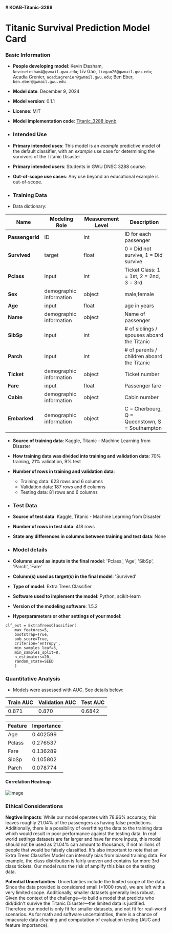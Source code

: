 **# KOAB-Titanic-3288**

# Titanic Survival Prediction Model Card

### Basic Information

* **People developing model**: Kevin Etesham, `kevinetesham4@gwmail.gwu.edu`; Liv Gao, `livgao26@gwmail.gwu.edu`; Acadia Grenier, `acadiagrenier@gwmail.gwu.edu`; Ben Eber, `ben.eber@gwmail.gwu.edu`
* **Model date**: December 9, 2024
* **Model version**: 0.1.1
* **License**: MIT
* **Model implementation code**: [Titanic_3288.ipynb](https://github.com/kevinete4/KOAB-Titanic-3288/blob/main/Titanic_3288.ipynb)

* ### Intended Use
* **Primary intended uses**: This model is an *example* predictive model of the default classifier, with an *example* use case for determining the survivors of the Titanic Disaster
* **Primary intended users**: Students in GWU DNSC 3288 course.
* **Out-of-scope use cases**: Any use beyond an educational example is out-of-scope.

* ### Training Data

* Data dictionary: 

| Name | Modeling Role | Measurement Level| Description|
| ---- | ------------- | ---------------- | ---------- |
| **PassengerId** | ID | int | ID for each passenger |
|**Survived**| target | float | 0 = Did not survive, 1 = Did survive  |
| **Pclass** | input | int | Ticket Class: 1 = 1st, 2 = 2nd, 3 = 3rd |
| **Sex** | demographic information | object | male,female |
| **Age** | input | float | age in years |
| **Name** | demographic information | object | Name of passenger |
| **SibSp** | input | int | 	# of siblings / spouses aboard the Titanic |
| **Parch** | input | int | 	# of parents / children aboard the Titanic |
| **Ticket** | demographic information | object | Ticket number |
| **Fare** | input | float | Passenger fare |
| **Cabin** | demographic information | object | Cabin number |
| **Embarked** | demographic information | object | C = Cherbourg, Q = Queenstown, S = Southampton |

* **Source of training data**: Kaggle, Titanic - Machine Learning from Disaster
* **How training data was divided into training and validation data**: 70% training, 21% validation, 9% test
* **Number of rows in training and validation data**:
  * Training data: 623 rows and 6 columns
  * Validation data: 187 rows and 6 columns
  * Testing data: 81 rows and 6 columns
 
* ### Test Data
* **Source of test data**: Kaggle, Titanic - Machine Learning from Disaster
* **Number of rows in test data**: 418 rows
* **State any differences in columns between training and test data**: None

* ### Model details
* **Columns used as inputs in the final model**: 'Pclass', 'Age', 'SibSp', 'Parch', 'Fare'
* **Column(s) used as target(s) in the final model**: 'Survived'
* **Type of model**: Extra Trees Classifier
* **Software used to implement the model**: Python, scikit-learn
* **Version of the modeling software**: 1.5.2
* **Hyperparameters or other settings of your model**: 
```
clf_ext = ExtraTreesClassifier(
    max_features=5,
    bootstrap=True,
    oob_score=True,
    criterion='entropy',
    min_samples_leaf=3,
    min_samples_split=8,
    n_estimators=20,
    random_state=SEED
    )
```
### Quantitative Analysis

* Models were assessed with AUC. See details below:

| Train AUC | Validation AUC | Test AUC |
| ------ | ------- | -------- |
| 0.871 | 0.870 | 0.6842 |

| Feature | Importance |
|----------|--------------|
| Age  | 0.402599 |
|Pclass |	0.276537 |
| Fare |	0.136289 |
| SibSp |	0.105802 |
| Parch	| 0.078774 |

#### Correlation Heatmap
![image](https://github.com/user-attachments/assets/b50f3ba9-6f61-42ac-96ff-6efe3ce6d3d5)

### Ethical Considerations
**Negtive Impacts**: While our model operates with 78.96% accuracy, this leaves roughly 21.04% of the passengers as having false predictions. Additionally, there is a possibility of overfitting the data to the training data which would result in poor performance against the testing data. In real world settings datasets are far larger and have far more inputs, this model should not be used as 21.04% can amount to thousands, if not millions of people that would be falsely classified. It's also important to note that an Extra Trees Classifier Model can intensify bias from biased training data. For example, the class distribution is fairly uneven and contains far more 3rd class tickets. Our model runs the risk of amplify this bias on the testing data. 

**Potential Uncertainties**: Uncertainties include the limited scope of the data. Since the data provided is considered small (<1000 rows), we are left with a very limited scope. Additionally, smaller datasets generally less robust. Given the context of the challenge—to build a model that predicts who did/didn't survive the Titanic Disaster—the limited data is justified. Therefore our model is only fit for smaller datasets, and not fit for real-world scenarios. As for math and software uncertaintities, there is a chance of innacurate data cleaning and computation of evaluation testing (AUC and feature importance).



